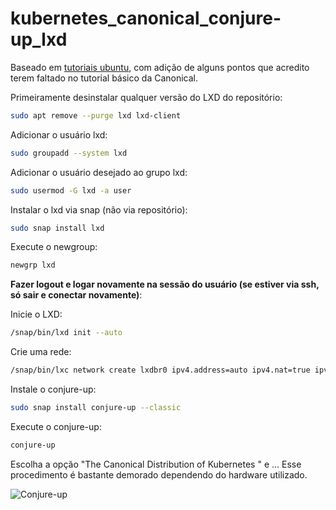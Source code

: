 # kubernetes_canonical_conjure-up_lxd

Baseado em [tutoriais ubuntu](https://tutorials.ubuntu.com/tutorial/install-kubernetes-with-conjure-up?backURL=%2F&_ga=2.107852226.1958800830.1510430718-2088419650.1510430718#0), com adição de alguns pontos que acredito terem faltado no tutorial básico da Canonical.

Primeiramente desinstalar qualquer versão do LXD do repositório:
```sh
sudo apt remove --purge lxd lxd-client
```

Adicionar o usuário lxd:
```sh
sudo groupadd --system lxd
```

Adicionar o usuário desejado ao grupo lxd:
```sh
sudo usermod -G lxd -a user
```

Instalar o lxd via snap (não via repositório):  
```sh
sudo snap install lxd
```

Execute o newgroup:
```sh
newgrp lxd
```

**Fazer logout e logar novamente na sessão do usuário (se estiver via ssh, só sair e conectar novamente)**:

Inicie o LXD:
```sh
/snap/bin/lxd init --auto
```

Crie uma rede:
```sh
/snap/bin/lxc network create lxdbr0 ipv4.address=auto ipv4.nat=true ipv6.address=none ipv6.nat=false
```

Instale o conjure-up:
```sh
sudo snap install conjure-up --classic
```

Execute o conjure-up:
```sh
conjure-up
```

Escolha a opção "The Canonical Distribution of Kubernetes
" e ... Esse procedimento é bastante demorado dependendo do hardware utilizado.

![Conjure-up](conjure-up.png)
 
